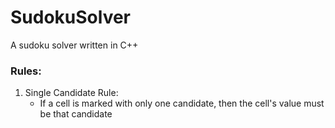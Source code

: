 # SudokuSolver
A sudoku solver written in C++

### Rules:
1) Single Candidate Rule:
    - If a cell is marked with only one candidate, then the cell's value must be that candidate
